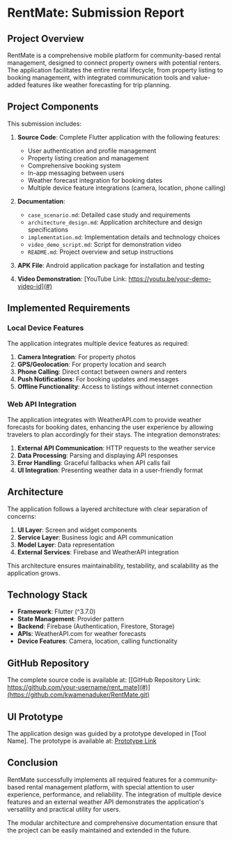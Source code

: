 # RentMate: Submission Report

## Project Overview

RentMate is a comprehensive mobile platform for community-based rental management, designed to connect property owners with potential renters. The application facilitates the entire rental lifecycle, from property listing to booking management, with integrated communication tools and value-added features like weather forecasting for trip planning.

## Project Components

This submission includes:

1. **Source Code**: Complete Flutter application with the following features:
   - User authentication and profile management
   - Property listing creation and management
   - Comprehensive booking system
   - In-app messaging between users
   - Weather forecast integration for booking dates
   - Multiple device feature integrations (camera, location, phone calling)

2. **Documentation**: 
   - `case_scenario.md`: Detailed case study and requirements
   - `architecture_design.md`: Application architecture and design specifications
   - `implementation.md`: Implementation details and technology choices
   - `video_demo_script.md`: Script for demonstration video
   - `README.md`: Project overview and setup instructions

3. **APK File**: Android application package for installation and testing

4. **Video Demonstration**: [YouTube Link: https://youtu.be/your-demo-video-id](#)

## Implemented Requirements

### Local Device Features

The application integrates multiple device features as required:

1. **Camera Integration**: For property photos
2. **GPS/Geolocation**: For property location and search
3. **Phone Calling**: Direct contact between owners and renters
4. **Push Notifications**: For booking updates and messages
5. **Offline Functionality**: Access to listings without internet connection

### Web API Integration

The application integrates with WeatherAPI.com to provide weather forecasts for booking dates, enhancing the user experience by allowing travelers to plan accordingly for their stays. The integration demonstrates:

1. **External API Communication**: HTTP requests to the weather service
2. **Data Processing**: Parsing and displaying API responses
3. **Error Handling**: Graceful fallbacks when API calls fail
4. **UI Integration**: Presenting weather data in a user-friendly format

## Architecture

The application follows a layered architecture with clear separation of concerns:

1. **UI Layer**: Screen and widget components
2. **Service Layer**: Business logic and API communication
3. **Model Layer**: Data representation
4. **External Services**: Firebase and WeatherAPI integration

This architecture ensures maintainability, testability, and scalability as the application grows.

## Technology Stack

- **Framework**: Flutter (^3.7.0)
- **State Management**: Provider pattern
- **Backend**: Firebase (Authentication, Firestore, Storage)
- **APIs**: WeatherAPI.com for weather forecasts
- **Device Features**: Camera, location, calling functionality

## GitHub Repository

The complete source code is available at: [[GitHub Repository Link: https://github.com/your-username/rent_mate](#)](https://github.com/kwamenaduker/RentMate.git)

## UI Prototype

The application design was guided by a prototype developed in [Tool Name]. The prototype is available at: [Prototype Link](#)

## Conclusion

RentMate successfully implements all required features for a community-based rental management platform, with special attention to user experience, performance, and reliability. The integration of multiple device features and an external weather API demonstrates the application's versatility and practical utility for users.

The modular architecture and comprehensive documentation ensure that the project can be easily maintained and extended in the future.
